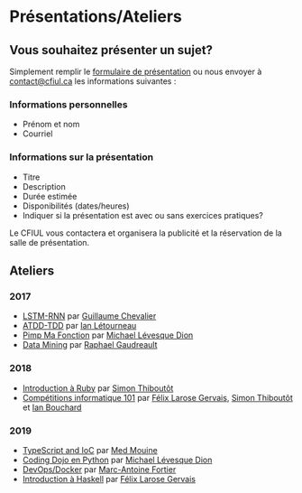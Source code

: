 # Présentations/Ateliers

## Vous souhaitez présenter un sujet?

Simplement remplir le [formulaire de présentation](https://goo.gl/forms/hC37L7mGgvoBotlc2) ou nous envoyer à contact@cfiul.ca les informations suivantes :

### Informations personnelles

- Prénom et nom
- Courriel

### Informations sur la présentation

- Titre
- Description
- Durée estimée
- Disponibilités (dates/heures)
- Indiquer si la présentation est avec ou sans exercices pratiques?

Le CFIUL vous contactera et organisera la publicité et la réservation de la salle de présentation.


## Ateliers

### 2017

- [LSTM-RNN](./2017-lstm-rnn) par [Guillaume Chevalier](https://github.com/guillaume-chevalier)
- [ATDD-TDD](./2017-atdd-tdd) par [Ian Létourneau](https://github.com/ianlet)
- [Pimp Ma Fonction](./2017-pimp-ma-fonction) par [Michael Lévesque Dion](https://github.com/mlevesquedion)
- [Data Mining](./2017-data-mining) par [Raphael Gaudreault](https://github.com/raphaelgodro)

### 2018

- [Introduction à Ruby](./2018-introduction-a-ruby) par [Simon Thiboutôt](https://github.com/masterT)
- [Compétitions informatique 101](./2018-competitions-informatique-101) par [Félix Larose Gervais](https://github.com/filedesless), [Simon Thiboutôt](https://github.com/masterT) et [Ian Bouchard](https://github.com/corb3nik)

### 2019

- [TypeScript and IoC](./2019-typescript-and-ioc) par [Med Mouine](https://github.com/medmouine)
- [Coding Dojo en Python](./2019-coding-dojo-en-python) par [Michael Lévesque Dion](https://github.com/mlevesquedion)
- [DevOps/Docker](./2019-dev-ops-et-docker) par [Marc-Antoine Fortier](https://github.com/WhippetsAintDogs)
- [Introduction à Haskell](./2019-introduction-a-haskell) par [Félix Larose Gervais](https://github.com/filedesless)
